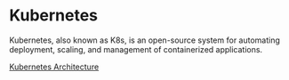# Kubernetes


Kubernetes, also known as K8s, is an open-source system for automating deployment, scaling, and management of containerized applications.

[Kubernetes Architecture](https://github.com/pavanuppuluri/devops-kubernetes/blob/master/k8s_architecture.md)

